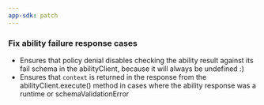 ```yaml
---
app-sdk: patch
---
```


### Fix ability failure response cases

- Ensures that policy denial disables checking the ability result against its fail schema in the abilityClient, because it will always be undefined :)
- Ensures that `context` is returned in the response from the abilityClient.execute() method in cases where the ability response was a runtime or schemaValidationError
